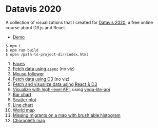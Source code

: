 Datavis 2020
===

A collection of visualizations that I created for [Datavis 2020](https://datavis.tech/datavis-2020/), a free online course about D3.js and React.

- [Demo](https://takuti-sandbox.github.io/datavis-2020/)

```
$ npm i
$ npm run build
$ open /path-to-project-dir/index.html
```

  1. [Faces](./01-face)
  2. [Fetch data using `async`](./02-fetch-async) (no viz)
  3. [Mouse follower](./03-interaction)
  4. [Fetch data using D3](./04-fetch-d3) (no viz)
  5. [Fetch and visualize data using React & D3](./05-fetch-visualize-react-d3)
  6. [Visualize with high-level API](./06-vega-lite-api), using [vega-lite-api](https://github.com/vega/vega-lite-api/)
  7. [Bar chart](./07-bar-chart)
  8. [Scatter plot](./08-scatter-plot)
  9. [Line chart](./09-line-chart)
  10. [World map](./10-world-map)
  11. [Missing migrants on a map with brush'able histogram](./11-missing-migrants)
  12. [Choropleth map](./12-choropleth-map)